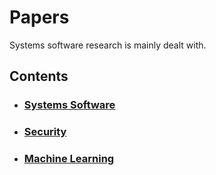 # Papers

Systems software research is mainly dealt with.

## Contents

- ### [Systems Software](syssoft/README.md)
- ### [Security](security/README.md)
- ### [Machine Learning](ml/README.md)
